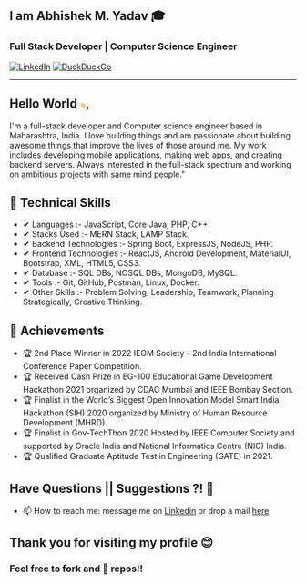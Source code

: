 ## I am  Abhishek M. Yadav 🎓
### Full Stack Developer | Computer Science Engineer
[![LinkedIn](https://img.shields.io/badge/-AbhishekYadav-blue?style=social&logo=Linkedin&logoColor=blue&link=https://www.linkedin.com/in/a6h15hek)](https://www.linkedin.com/in/a6h15hek/) 
[![DuckDuckGo](https://img.shields.io/badge/-abhishekyadav@duck.com-c14438?style=social&logo=DuckDuckGo&logoColor=red&link=mailto:abhishekyadav@duck.com)](mailto:abhishekyadav@duck.com)

---
## Hello World <img src="https://raw.githubusercontent.com/a6h15hek/a6h15hek/master/gifs/Hii.gif" width="10px">,
I'm a full-stack developer and Computer science engineer based in Maharashtra, India. I love building things and am passionate about building awesome things that improve the lives of those around me. My work includes developing mobile applications, making web apps, and creating backend servers. Always interested in the full-stack spectrum and working on ambitious projects with same mind people."
       


## 💎 Technical Skills
- ✔  Languages :- JavaScript, Core Java, PHP, C++.
- ✔  Stacks Used :- MERN Stack, LAMP Stack.
- ✔  Backend Technologies :- Spring Boot, ExpressJS, NodeJS, PHP.
- ✔  Frontend Technologies :- ReactJS, Android Development, MaterialUI, Bootstrap, XML, HTML5, CSS3.
- ✔  Database :- SQL DBs, NOSQL DBs, MongoDB, MySQL.
- ✔  Tools :- Git, GitHub, Postman, Linux, Docker.
- ✔  Other Skills :- Problem Solving, Leadership, Teamwork, Planning Strategically, Creative Thinking.

## 🥇 Achievements
- 🏆 2nd Place Winner in 2022 IEOM Society - 2nd India International Conference Paper Competition.
- 🏆 Received Cash Prize in EG-100 Educational Game Development Hackathon 2021 organized by CDAC Mumbai and IEEE Bombay Section. 
- 🏆 Finalist in the World’s Biggest Open Innovation Model Smart India Hackathon (SIH) 2020 organized by Ministry of Human Resource Development (MHRD).
- 🏆 Finalist in Gov-TechThon 2020 Hosted by IEEE Computer Society and supported by Oracle India and National Informatics Centre (NIC) India. 
- 🏆 Qualified Graduate Aptitude Test in Engineering (GATE) in 2021. 


##  Have Questions || Suggestions ?! 🤔
- 📫 How to reach me: message me on [Linkedin](https://www.linkedin.com/in/a6h15hek/) or drop a mail [here](mailto:abhishekyadav@duck.com)

## Thank you for visiting my profile 😊
### Feel free to fork and 🌟 repos!!
